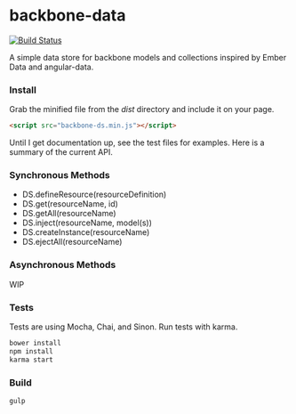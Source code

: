 backbone-data
=============

[![Build Status](https://travis-ci.org/skaterdav85/backbone-data.svg)](https://travis-ci.org/skaterdav85/backbone-data)

A simple data store for backbone models and collections inspired by Ember Data and angular-data.

### Install

Grab the minified file from the _dist_ directory and include it on your page.

```html
<script src="backbone-ds.min.js"></script>
```

Until I get documentation up, see the test files for examples. Here is a summary of the current API.

### Synchronous Methods

* DS.defineResource(resourceDefinition)
* DS.get(resourceName, id)
* DS.getAll(resourceName)
* DS.inject(resourceName, model(s))
* DS.createInstance(resourceName)
* DS.ejectAll(resourceName)

### Asynchronous Methods

WIP

### Tests

Tests are using Mocha, Chai, and Sinon. Run tests with karma.

```js
bower install
npm install
karma start
```

### Build

```
gulp
```
